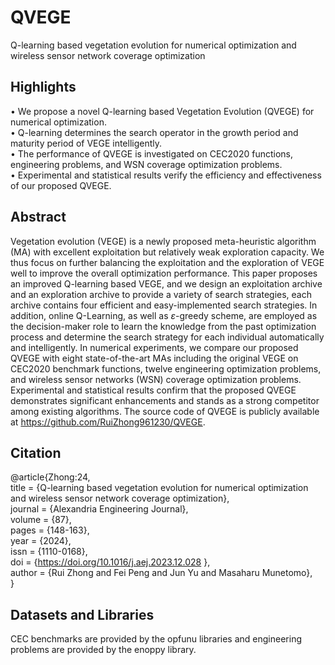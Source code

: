 # QVEGE
Q-learning based vegetation evolution for numerical optimization and wireless sensor network coverage optimization

## Highlights
• We propose a novel Q-learning based Vegetation Evolution (QVEGE) for numerical optimization.  
• Q-learning determines the search operator in the growth period and maturity period of VEGE intelligently.  
• The performance of QVEGE is investigated on CEC2020 functions, engineering problems, and WSN coverage optimization problems.  
• Experimental and statistical results verify the efficiency and effectiveness of our proposed QVEGE.  

## Abstract
Vegetation evolution (VEGE) is a newly proposed meta-heuristic algorithm (MA) with excellent exploitation but relatively weak exploration capacity. We thus focus on further balancing the exploitation and the exploration of VEGE well to improve the overall optimization performance. This paper proposes an improved Q-learning based VEGE, and we design an exploitation archive and an exploration archive to provide a variety of search strategies, each archive contains four efficient and easy-implemented search strategies. In addition, online Q-Learning, as well as $\varepsilon$-greedy scheme, are employed as the decision-maker role to learn the knowledge from the past optimization process and determine the search strategy for each individual automatically and intelligently. In numerical experiments, we compare our proposed QVEGE with eight state-of-the-art MAs including the original VEGE on CEC2020 benchmark functions, twelve engineering optimization problems, and wireless sensor networks (WSN) coverage optimization problems. Experimental and statistical results confirm that the proposed QVEGE demonstrates significant enhancements and stands as a strong competitor among existing algorithms. The source code of QVEGE is publicly available at https://github.com/RuiZhong961230/QVEGE.

## Citation
@article{Zhong:24,  
title = {Q-learning based vegetation evolution for numerical optimization and wireless sensor network coverage optimization},  
journal = {Alexandria Engineering Journal},  
volume = {87},  
pages = {148-163},  
year = {2024},  
issn = {1110-0168},  
doi = {https://doi.org/10.1016/j.aej.2023.12.028 },  
author = {Rui Zhong and Fei Peng and Jun Yu and Masaharu Munetomo},  
}

## Datasets and Libraries
CEC benchmarks are provided by the opfunu libraries and engineering problems are provided by the enoppy library.
